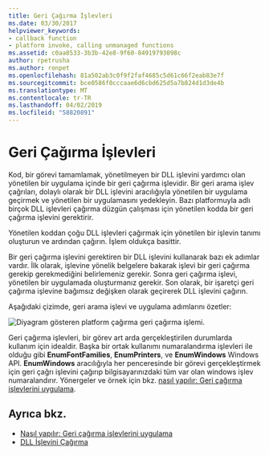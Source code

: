 ```yaml
---
title: Geri Çağırma İşlevleri
ms.date: 03/30/2017
helpviewer_keywords:
- callback function
- platform invoke, calling unmanaged functions
ms.assetid: c0aa8533-3b3b-42e8-9f60-84919793098c
author: rpetrusha
ms.author: ronpet
ms.openlocfilehash: 81a502ab3c0f9f2faf4685c5d61c66f2eab83e7f
ms.sourcegitcommit: bce0586f0cccaae6d6cbd625d5a7b824d1d3de4b
ms.translationtype: MT
ms.contentlocale: tr-TR
ms.lasthandoff: 04/02/2019
ms.locfileid: "58820891"
---
```

# <a name="callback-functions"></a>Geri Çağırma İşlevleri
Kod, bir görevi tamamlamak, yönetilmeyen bir DLL işlevini yardımcı olan yönetilen bir uygulama içinde bir geri çağırma işlevidir. Bir geri arama işlev çağrıları, dolaylı olarak bir DLL işlevini aracılığıyla yönetilen bir uygulama geçirmek ve yönetilen bir uygulamasını yedekleyin. Bazı platformuyla adlı birçok DLL işlevleri çağırma düzgün çalışması için yönetilen kodda bir geri çağırma işlevini gerektirir.  
  
 Yönetilen koddan çoğu DLL işlevleri çağırmak için yönetilen bir işlevin tanımı oluşturun ve ardından çağırın. İşlem oldukça basittir.  
  
 Bir geri çağırma işlevini gerektiren bir DLL işlevini kullanarak bazı ek adımlar vardır. İlk olarak, işlevine yönelik belgelere bakarak işlevi bir geri çağırma gerekip gerekmediğini belirlemeniz gerekir. Sonra geri çağırma işlevi, yönetilen bir uygulamada oluşturmanız gerekir. Son olarak, bir işaretçi geri çağırma işlevine bağımsız değişken olarak geçirerek DLL işlevini çağırın. 
 
 Aşağıdaki çizimde, geri arama işlevi ve uygulama adımlarını özetler:  
  
 ![Diyagram gösteren platform çağırma geri çağırma işlemi.](./media/callback-functions/platform-invoke-callback-process.gif)  
  
 Geri çağırma işlevleri, bir görev art arda gerçekleştirilen durumlarda kullanım için idealdir. Başka bir ortak kullanımı numaralandırma işlevleri ile olduğu gibi **EnumFontFamilies**, **EnumPrinters**, ve **EnumWindows** Windows API. **EnumWindows** aracılığıyla her penceresinde bir görevi gerçekleştirmek için geri çağrı işlevini çağırıp bilgisayarınızdaki tüm var olan windows işlev numaralandırır. Yönergeler ve örnek için bkz. [nasıl yapılır: Geri çağırma işlevlerini uygulama](../../../docs/framework/interop/how-to-implement-callback-functions.md).  
  
## <a name="see-also"></a>Ayrıca bkz.
- [Nasıl yapılır: Geri çağırma işlevlerini uygulama](../../../docs/framework/interop/how-to-implement-callback-functions.md)
- [DLL İşlevini Çağırma](../../../docs/framework/interop/calling-a-dll-function.md)
